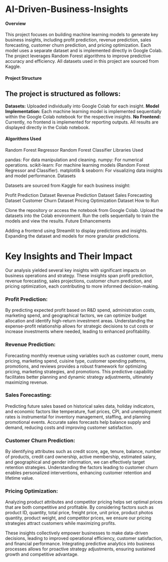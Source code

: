 # AI-Driven-Business-Insights

<h4>Overview</h4>

This project focuses on building machine learning models to generate key business insights, including profit prediction, revenue prediction, sales forecasting, customer churn prediction, and pricing optimization. Each model uses a separate dataset and is implemented directly in Google Colab. The project leverages Random Forest algorithms to improve predictive accuracy and efficiency. All datasets used in this project are sourced from Kaggle.

<h4>Project Structure</h4>

<h2>The project is structured as follows:</h2>

**Datasets:** Uploaded individually into Google Colab for each insight.
**Model Implementation:** Each machine learning model is implemented sequentially within the Google Colab notebook for the respective insights.
**No Frontend:** Currently, no frontend is implemented for reporting outputs. All results are displayed directly in the Colab notebook.

<h4>Algorithms Used</h4>

Random Forest Regressor
Random Forest Classifier
Libraries Used

pandas: For data manipulation and cleaning.
numpy: For numerical operations.
scikit-learn: For machine learning models (Random Forest Regressor and Classifier).
matplotlib & seaborn: For visualizing data insights and model performance.
Datasets

Datasets are sourced from Kaggle for each business insight:

Profit Prediction Dataset
Revenue Prediction Dataset
Sales Forecasting Dataset
Customer Churn Dataset
Pricing Optimization Dataset
How to Run

Clone the repository or access the notebook from Google Colab.
Upload the datasets into the Colab environment.
Run the cells sequentially to train the models and view the results.
Future Enhancements

Adding a frontend using Streamlit to display predictions and insights.
Expanding the dataset and models for more granular predictions.



<h1> Key Insights and Their Impact </h1>

<p>Our analysis yielded several key insights with significant impacts on business operations and strategy. These insights span profit prediction, revenue forecasting, sales projections, customer churn prediction, and pricing optimization, each contributing to more informed decision-making.</p>

<h3>Profit Prediction:</h3>
By predicting expected profit based on R&D spend, administration costs, marketing spend, and geographical factors, we can optimize budget allocation and identify high-return investment areas. Understanding the expense-profit relationship allows for strategic decisions to cut costs or increase investments where needed, leading to enhanced profitability.

<h3>Revenue Prediction:</h3>
Forecasting monthly revenue using variables such as customer count, menu pricing, marketing spend, cuisine type, customer spending patterns, promotions, and reviews provides a robust framework for optimizing pricing, marketing strategies, and promotions. This predictive capability facilitates better planning and dynamic strategy adjustments, ultimately maximizing revenue.

<h3>Sales Forecasting:</h3> 
Predicting future sales based on historical sales data, holiday indicators, and economic factors like temperature, fuel prices, CPI, and unemployment rates is instrumental for inventory management, staffing, and planning promotional events. Accurate sales forecasts help balance supply and demand, reducing costs and improving customer satisfaction.

<h3>Customer Churn Prediction:</h3>
By identifying attributes such as credit score, age, tenure, balance, number of products, credit card ownership, active membership, estimated salary, and geographical and gender information, we can effectively target retention strategies. Understanding the factors leading to customer churn enables personalized interventions, enhancing customer retention and lifetime value.

<h3>Pricing Optimization:</h3>
Analyzing product attributes and competitor pricing helps set optimal prices that are both competitive and profitable. By considering factors such as product ID, quantity, total price, freight price, unit price, product photos quantity, product weight, and competitor prices, we ensure our pricing strategies attract customers while maximizing profits.

<p>These insights collectively empower businesses to make data-driven decisions, leading to improved operational efficiency, customer satisfaction, and financial performance. Integrating predictive analytics into business processes allows for proactive strategy adjustments, ensuring sustained growth and competitive advantage.</p>
